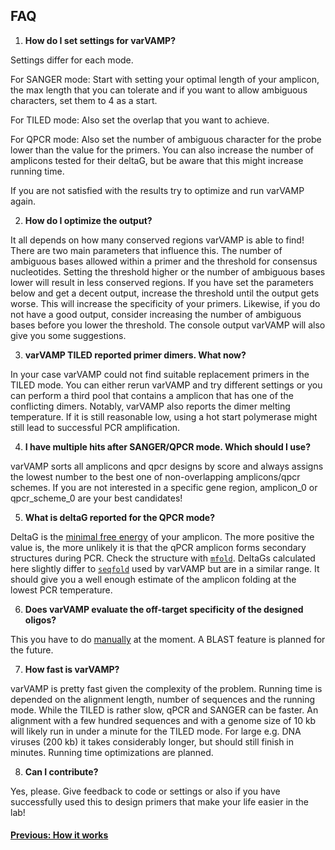 ## FAQ

1. **How do I set settings for varVAMP?**

Settings differ for each mode.

For SANGER mode: Start with setting your optimal length of your amplicon, the max length that you can tolerate and if you want to allow ambiguous characters, set them to 4 as a start.

For TILED mode:  Also set the overlap that you want to achieve.

For QPCR mode: Also set the number of ambiguous character for the probe lower than the value for the primers. You can also increase the number of amplicons tested for their deltaG, but be aware that this might increase running time.

If you are not satisfied with the results try to optimize and run varVAMP again. 

2. **How do I optimize the output?**

It all depends on how many conserved regions varVAMP is able to find! There are two main parameters that influence this. The number of ambiguous bases allowed within a primer and the threshold for consensus nucleotides. Setting the threshold higher or the number of ambiguous bases lower will result in less conserved regions. If you have set the parameters below and get a decent output, increase the threshold until the output gets worse. This will increase the specificity of your primers. Likewise, if you do not have a good output, consider increasing the number of ambiguous bases before you lower the threshold. The console output varVAMP will also give you some suggestions.

3. **varVAMP TILED reported primer dimers. What now?**

In your case varVAMP could not find suitable replacement primers in the TILED mode. You can either rerun varVAMP and try different settings or you can perform a third pool that contains a amplicon that has one of the conflicting dimers. Notably, varVAMP also reports the dimer melting temperature. If it is still reasonable low, using a hot start polymerase might still lead to successful PCR amplification.

4. **I have multiple hits after SANGER/QPCR mode. Which should I use?**

varVAMP sorts all amplicons and qpcr designs by score and always assigns the lowest number to the best one of non-overlapping amplicons/qpcr schemes. If you are not interested in a specific gene region, amplicon_0 or qpcr_scheme_0  are your best candidates!

5. **What is deltaG reported for the QPCR mode?**

DeltaG is the [minimal free energy](https://en.wikipedia.org/wiki/Gibbs_free_energy) of your amplicon. The more positive the value is, the more unlikely it is that the qPCR amplicon forms secondary structures during PCR. Check the structure with [`mfold`](http://www.unafold.org/Dinamelt/applications/two-state-melting-folding.php). DeltaGs calculated here slightly differ to [`seqfold`](https://github.com/Lattice-Automation/seqfold) used by varVAMP but are in a similar range. It should give you a well enough estimate of the amplicon folding at the lowest PCR temperature.

6. **Does varVAMP evaluate the off-target specificity of the designed oligos?**

This you have to do [manually](https://blast.ncbi.nlm.nih.gov/Blast.cgi?PROGRAM=blastn&PAGE_TYPE=BlastSearch&LINK_LOC=blasthome) at the moment. A BLAST feature is planned for the future.

7. **How fast is varVAMP?**

varVAMP is pretty fast given the complexity of the problem. Running time is depended on the alignment length, number of sequences and the running mode. While the TILED is rather slow, qPCR and SANGER can be faster. An alignment with a few hundred sequences and with a genome size of 10 kb will likely run in under a minute for the TILED mode. For large e.g. DNA viruses (200 kb) it takes considerably longer, but should still finish in minutes. Running time optimizations are planned.


8. **Can I contribute?**

Yes, please. Give feedback to code or settings or also if you have successfully used this to design primers that make your life easier in the lab!



#### [Previous: How it works](./how_varvamp_works.md)
